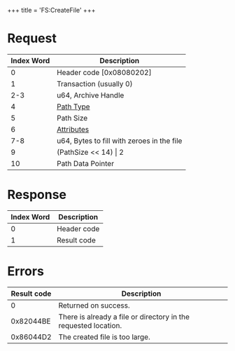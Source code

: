 +++
title = 'FS:CreateFile'
+++

# Request

| Index Word | Description                                             |
|------------|---------------------------------------------------------|
| 0          | Header code \[0x08080202\]                              |
| 1          | Transaction (usually 0)                                 |
| 2-3        | u64, Archive Handle                                     |
| 4          | [Path Type](Filesystem_services#pathtype "wikilink")    |
| 5          | Path Size                                               |
| 6          | [Attributes](Filesystem_services#attributes "wikilink") |
| 7-8        | u64, Bytes to fill with zeroes in the file              |
| 9          | (PathSize \<\< 14) \| 2                                 |
| 10         | Path Data Pointer                                       |

# Response

| Index Word | Description |
|------------|-------------|
| 0          | Header code |
| 1          | Result code |

# Errors

| Result code | Description                                                     |
|-------------|-----------------------------------------------------------------|
| 0           | Returned on success.                                            |
| 0x82044BE   | There is already a file or directory in the requested location. |
| 0x86044D2   | The created file is too large.                                  |
